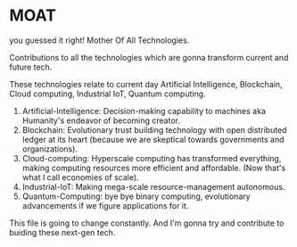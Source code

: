 # MOAT

you guessed it right! Mother Of All Technologies.

Contributions to all the technologies which are gonna transform current and future tech.

These technologies relate to current day Artificial Intelligence, Blockchain, Cloud computing, Industrial IoT, Quantum computing.

1. Artificial-Intelligence: Decision-making capability to machines aka Humanity's endeavor of becoming creator.
2. Blockchain: Evolutionary trust building technology with open distributed ledger at its heart (because we are skeptical towards governments and organizations).
3. Cloud-computing: Hyperscale computing has transformed everything, making computing resources more efficient and affordable. (Now that's what I call economies of scale).
4. Industrial-IoT: Making mega-scale resource-management autonomous.
5. Quantum-Computing: bye bye binary computing, evolutionary advancements if we figure applications for it.


This file is going to change constantly. And I'm gonna try and contribute to buiding these next-gen tech.
